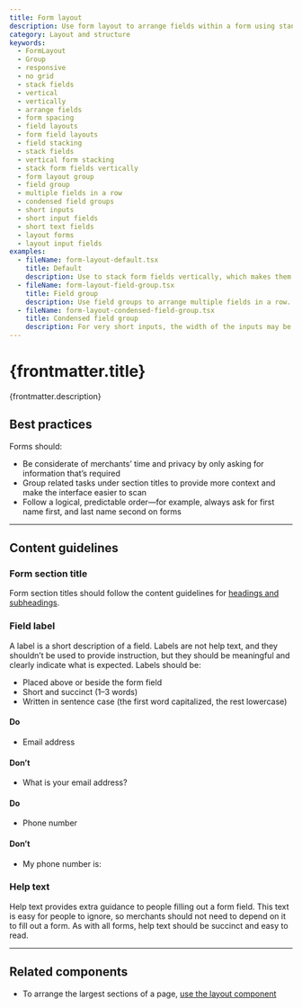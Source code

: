 ```yaml
---
title: Form layout
description: Use form layout to arrange fields within a form using standard spacing. By default it stacks fields vertically but also supports horizontal groups of fields.
category: Layout and structure
keywords:
  - FormLayout
  - Group
  - responsive
  - no grid
  - stack fields
  - vertical
  - vertically
  - arrange fields
  - form spacing
  - field layouts
  - form field layouts
  - field stacking
  - stack fields
  - vertical form stacking
  - stack form fields vertically
  - form layout group
  - field group
  - multiple fields in a row
  - condensed field groups
  - short inputs
  - short input fields
  - short text fields
  - layout forms
  - layout input fields
examples:
  - fileName: form-layout-default.tsx
    title: Default
    description: Use to stack form fields vertically, which makes them easier to scan and complete.
  - fileName: form-layout-field-group.tsx
    title: Field group
    description: Use field groups to arrange multiple fields in a row. Works best for familiar layouts such as a row of city, state, and zip code fields. Use caution when arranging unrelated fields next to each other as this makes fields easier to miss. Field groups will wrap automatically on smaller screens.
  - fileName: form-layout-condensed-field-group.tsx
    title: Condensed field group
    description: For very short inputs, the width of the inputs may be reduced in order to fit more fields in the row.
---
```


# {frontmatter.title}

<Lede>{frontmatter.description}</Lede>

<Examples />

<Props componentName={frontmatter.title} />

## Best practices

Forms should:

- Be considerate of merchants’ time and privacy by only asking for information that’s required
- Group related tasks under section titles to provide more context and make the interface easier to scan
- Follow a logical, predictable order—for example, always ask for first name first, and last name second on forms

---

## Content guidelines

### Form section title

Form section titles should follow the content guidelines for [headings and subheadings](https://polaris.shopify.com/content/actionable-language#headings-and-subheadings).

### Field label

A label is a short description of a field. Labels are not help text, and they shouldn’t be used to provide instruction, but they should be meaningful and clearly indicate what is expected. Labels should be:

- Placed above or beside the form field
- Short and succinct (1–3 words)
- Written in sentence case (the first word capitalized, the rest lowercase)

<DoDont>

#### Do

- Email address

#### Don’t

- What is your email address?

</DoDont>

<DoDont>

#### Do

- Phone number

#### Don’t

- My phone number is:

</DoDont>

### Help text

Help text provides extra guidance to people filling out a form field. This text is easy for people to ignore, so merchants should not need to depend on it to fill out a form. As with all forms, help text should be succinct and easy to read.

---

## Related components

- To arrange the largest sections of a page, [use the layout component](https://polaris.shopify.com/components/layout-and-structure/layout)
